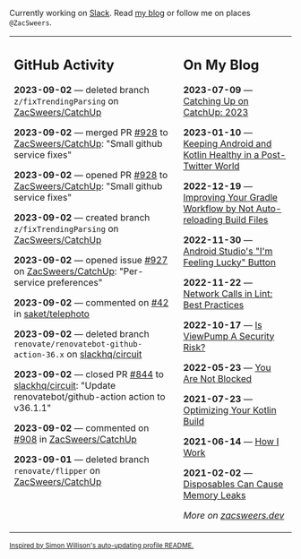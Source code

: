 Currently working on [Slack](https://slack.com/). Read [my blog](https://zacsweers.dev/) or follow me on places `@ZacSweers`.

<table><tr><td valign="top" width="60%">

## GitHub Activity
<!-- githubActivity starts -->
**2023-09-02** — deleted branch `z/fixTrendingParsing` on [ZacSweers/CatchUp](https://github.com/ZacSweers/CatchUp)

**2023-09-02** — merged PR [#928](https://github.com/ZacSweers/CatchUp/pull/928) to [ZacSweers/CatchUp](https://github.com/ZacSweers/CatchUp): "Small github service fixes"

**2023-09-02** — opened PR [#928](https://github.com/ZacSweers/CatchUp/pull/928) to [ZacSweers/CatchUp](https://github.com/ZacSweers/CatchUp): "Small github service fixes"

**2023-09-02** — created branch `z/fixTrendingParsing` on [ZacSweers/CatchUp](https://github.com/ZacSweers/CatchUp)

**2023-09-02** — opened issue [#927](https://github.com/ZacSweers/CatchUp/issues/927) on [ZacSweers/CatchUp](https://github.com/ZacSweers/CatchUp): "Per-service preferences"

**2023-09-02** — commented on [#42](https://github.com/saket/telephoto/issues/42#issuecomment-1703902193) in [saket/telephoto](https://github.com/saket/telephoto)

**2023-09-02** — deleted branch `renovate/renovatebot-github-action-36.x` on [slackhq/circuit](https://github.com/slackhq/circuit)

**2023-09-02** — closed PR [#844](https://github.com/slackhq/circuit/pull/844) to [slackhq/circuit](https://github.com/slackhq/circuit): "Update renovatebot/github-action action to v36.1.1"

**2023-09-02** — commented on [#908](https://github.com/ZacSweers/CatchUp/pull/908#issuecomment-1703684076) in [ZacSweers/CatchUp](https://github.com/ZacSweers/CatchUp)

**2023-09-01** — deleted branch `renovate/flipper` on [ZacSweers/CatchUp](https://github.com/ZacSweers/CatchUp)
<!-- githubActivity ends -->
</td><td valign="top" width="40%">

## On My Blog
<!-- blog starts -->
**2023-07-09** — [Catching Up on CatchUp: 2023](https://www.zacsweers.dev/catching-up-on-catchup-2023/)

**2023-01-10** — [Keeping Android and Kotlin Healthy in a Post-Twitter World](https://www.zacsweers.dev/keeping-android-healthy/)

**2022-12-19** — [Improving Your Gradle Workflow by Not Auto-reloading Build Files](https://www.zacsweers.dev/improving-your-workflow-by-not-auto-reloading-build-files/)

**2022-11-30** — [Android Studio's "I'm Feeling Lucky" Button](https://www.zacsweers.dev/android-studios-im-feeling-lucky-button/)

**2022-11-22** — [Network Calls in Lint: Best Practices](https://www.zacsweers.dev/network-calls-in-lint-best-practices/)

**2022-10-17** — [Is ViewPump A Security Risk?](https://www.zacsweers.dev/is-viewpump-a-security-risk/)

**2022-05-23** — [You Are Not Blocked](https://www.zacsweers.dev/you-are-not-blocked/)

**2021-07-23** — [Optimizing Your Kotlin Build](https://www.zacsweers.dev/optimizing-your-kotlin-build/)

**2021-06-14** — [How I Work](https://www.zacsweers.dev/how-i-work/)

**2021-02-02** — [Disposables Can Cause Memory Leaks](https://www.zacsweers.dev/disposables-can-cause-memory-leaks/)
<!-- blog ends -->
_More on [zacsweers.dev](https://zacsweers.dev/)_
</td></tr></table>

<sub><a href="https://simonwillison.net/2020/Jul/10/self-updating-profile-readme/">Inspired by Simon Willison's auto-updating profile README.</a></sub>